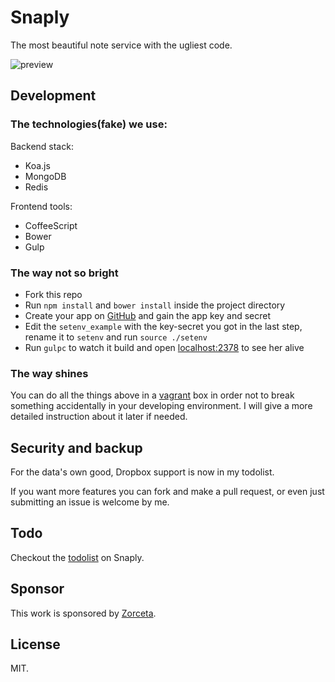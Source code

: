 # Snaply

The most beautiful note service with the ugliest code.

![preview](http://i.imgur.com/3MZmqb5.png)

## Development

### The technologies(fake) we use:

Backend stack:

- Koa.js
- MongoDB
- Redis

Frontend tools:

- CoffeeScript
- Bower
- Gulp

### The way not so bright

- Fork this repo
- Run `npm install` and `bower install` inside the project directory
- Create your app on [GitHub](https://github.com/settings/applications/new) and gain the app key and secret
- Edit the `setenv_example` with the key-secret you got in the last step, rename it to `setenv` and run `source ./setenv`
- Run `gulpc` to watch it build and open [localhost:2378](http://localhost:2378) to see her alive

### The way shines

You can do all the things above in a [vagrant](https://www.vagrantup.com/) box in order not to break something accidentally in your developing environment. I will give a more detailed instruction about it later if needed.

## Security and backup

For the data's own good, Dropbox support is now in my todolist.

If you want more features you can fork and make a pull request, or even just submitting an issue is welcome by me.

## Todo

Checkout the [todolist](https://snaply.me/p/8LMfu0QtCwr) on Snaply.

## Sponsor

This work is sponsored by [Zorceta](https://github.com/zorceta).

## License

MIT.
